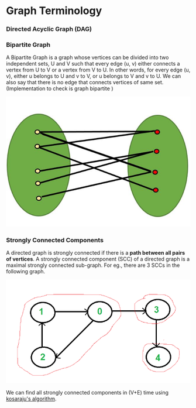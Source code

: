 # Graph Terminology

### Directed Acyclic Graph \(DAG\)



### Bipartite Graph

A Bipartite Graph is a graph whose vertices can be divided into two independent sets, U and V such that every edge \(u, v\) either connects a vertex from U to V or a vertex from V to U. In other words, for every edge \(u, v\), either u belongs to U and v to V, or u belongs to V and v to U. We can also say that there is no edge that connects vertices of same set. \(Implementation to check is graph bipartite \)

![](../../.gitbook/assets/image%20%2814%29.png)

### Strongly Connected Components

A directed graph is strongly connected if there is a **path between all pairs of vertices**. A strongly connected component \(SCC\) of a directed graph is a maximal strongly connected sub-graph. For eg., there are 3 SCCs in the following graph.

![Strongly Connected Components](../../.gitbook/assets/image%20%281%29.png)

We can find all strongly connected components in \(V+E\) time using [kosaraju's algorithm](../../algorithms/kosarajus-algorithm.md).






